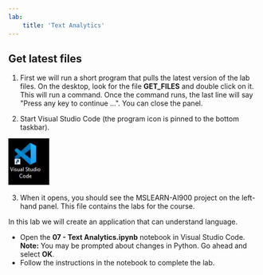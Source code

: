 ```yaml
---
lab:
    title: 'Text Analytics'
---
```


## Get latest files 

1. First we will run a short program that pulls the latest version of the lab files. On the desktop, look for the file **GET_FILES** and double click on it. This will run a command. Once the command runs, the last line will say "Press any key to continue ...". You can close the panel.

2.  Start Visual Studio Code (the program icon is pinned to the bottom taskbar). 

![Visual Studio Code Icon](./images/vscode.jpg)

3. When it opens, you should see the MSLEARN-AI900 project on the left-hand panel. This file contains the labs for the course. 

In this lab we will create an application that can understand language.

-  Open the **07 - Text Analytics.ipynb** notebook in Visual Studio Code.
    **Note:** You may be prompted about changes in Python. Go ahead and select **OK**.
-  Follow the instructions in the notebook to complete the lab.
